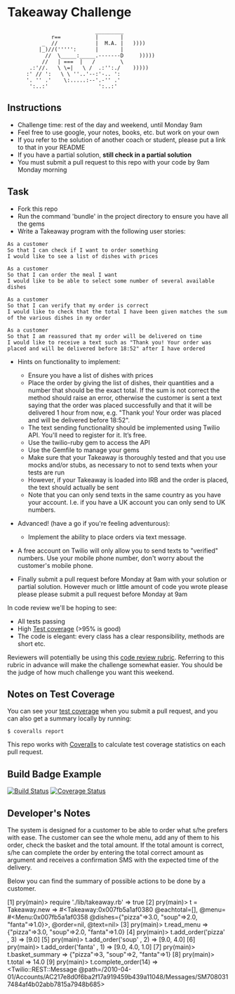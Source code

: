 Takeaway Challenge
==================
```
                            _________
              r==           |       |
           _  //            |  M.A. |   ))))
          |_)//(''''':      |       |
            //  \_____:_____.-------D     )))))
           //   | ===  |   /        \
       .:'//.   \ \=|   \ /  .:'':./    )))))
      :' // ':   \ \ ''..'--:'-.. ':
      '. '' .'    \:.....:--'.-'' .'
       ':..:'                ':..:'

 ```

Instructions
-------

* Challenge time: rest of the day and weekend, until Monday 9am
* Feel free to use google, your notes, books, etc. but work on your own
* If you refer to the solution of another coach or student, please put a link to that in your README
* If you have a partial solution, **still check in a partial solution**
* You must submit a pull request to this repo with your code by 9am Monday morning

Task
-----

* Fork this repo
* Run the command 'bundle' in the project directory to ensure you have all the gems
* Write a Takeaway program with the following user stories:

```
As a customer
So that I can check if I want to order something
I would like to see a list of dishes with prices

As a customer
So that I can order the meal I want
I would like to be able to select some number of several available dishes

As a customer
So that I can verify that my order is correct
I would like to check that the total I have been given matches the sum of the various dishes in my order

As a customer
So that I am reassured that my order will be delivered on time
I would like to receive a text such as "Thank you! Your order was placed and will be delivered before 18:52" after I have ordered
```

* Hints on functionality to implement:
  * Ensure you have a list of dishes with prices
  * Place the order by giving the list of dishes, their quantities and a number that should be the exact total. If the sum is not correct the method should raise an error, otherwise the customer is sent a text saying that the order was placed successfully and that it will be delivered 1 hour from now, e.g. "Thank you! Your order was placed and will be delivered before 18:52".
  * The text sending functionality should be implemented using Twilio API. You'll need to register for it. It’s free.
  * Use the twilio-ruby gem to access the API
  * Use the Gemfile to manage your gems
  * Make sure that your Takeaway is thoroughly tested and that you use mocks and/or stubs, as necessary to not to send texts when your tests are run
  * However, if your Takeaway is loaded into IRB and the order is placed, the text should actually be sent
  * Note that you can only send texts in the same country as you have your account. I.e. if you have a UK account you can only send to UK numbers.

* Advanced! (have a go if you're feeling adventurous):
  * Implement the ability to place orders via text message.

* A free account on Twilio will only allow you to send texts to "verified" numbers. Use your mobile phone number, don't worry about the customer's mobile phone.
* Finally submit a pull request before Monday at 9am with your solution or partial solution.  However much or little amount of code you wrote please please please submit a pull request before Monday at 9am


In code review we'll be hoping to see:

* All tests passing
* High [Test coverage](https://github.com/makersacademy/course/blob/master/pills/test_coverage.md) (>95% is good)
* The code is elegant: every class has a clear responsibility, methods are short etc.

Reviewers will potentially be using this [code review rubric](docs/review.md).  Referring to this rubric in advance will make the challenge somewhat easier.  You should be the judge of how much challenge you want this weekend.

Notes on Test Coverage
------------------

You can see your [test coverage](https://github.com/makersacademy/course/blob/master/pills/test_coverage.md) when you submit a pull request, and you can also get a summary locally by running:

```
$ coveralls report
```

This repo works with [Coveralls](https://coveralls.io/) to calculate test coverage statistics on each pull request.

Build Badge Example
------------------

[![Build Status](https://travis-ci.org/makersacademy/takeaway-challenge.svg?branch=master)](https://travis-ci.org/makersacademy/takeaway-challenge)
[![Coverage Status](https://coveralls.io/repos/makersacademy/takeaway-challenge/badge.png)](https://coveralls.io/r/makersacademy/takeaway-challenge)

Developer's Notes
--------

The system is designed for a customer to be able to order what s/he prefers with ease. The customer can see the whole menu, add any of them to his order, check the basket and the total amount. If the total amount is correct, s/he can complete the order by entering the total correct amount as argument and receives a confirmation SMS with the expected time of the delivery.

Below you can find the summary of possible actions to be done by a customer.




[1] pry(main)> require './lib/takeaway.rb'
=> true
[2] pry(main)> t = Takeaway.new
=> #<Takeaway:0x007fb5a1af0380
 @eachtotal=[],
 @menu=
  #<Menu:0x007fb5a1af0358 @dishes={"pizza"=>3.0, "soup"=>2.0, "fanta"=>1.0}>,
 @order=nil,
 @text=nil>
[3] pry(main)> t.read_menu
=> {"pizza"=>3.0, "soup"=>2.0, "fanta"=>1.0}
[4] pry(main)> t.add_order('pizza' , 3)
=> [9.0]
[5] pry(main)> t.add_order('soup' , 2)
=> [9.0, 4.0]
[6] pry(main)> t.add_order('fanta' , 1)
=> [9.0, 4.0, 1.0]
[7] pry(main)> t.basket_summary
=> {"pizza"=>3, "soup"=>2, "fanta"=>1}
[8] pry(main)> t.total
=> 14.0
[9] pry(main)> t.complete_order(14)
=> <Twilio::REST::Message @path=/2010-04-01/Accounts/AC217e8d0f6ba2f17a919459b439a11048/Messages/SM7080317484af4b02abb7815a7948b685>
